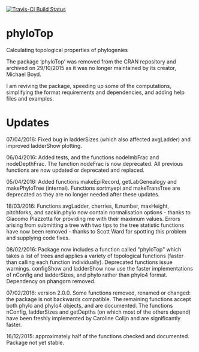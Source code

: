 [![Travis-CI Build Status](https://travis-ci.org/MichelleKendall/phyloTop.png?branch=master)](https://travis-ci.org/MichelleKendall/phyloTop)

# phyloTop
Calculating topological properties of phylogenies

The package ‘phyloTop’ was removed from the CRAN repository and archived on 29/10/2015 as it was no longer maintained by its creator, Michael Boyd.

I am reviving the package, speeding up some of the computations, simplifying the format requirements and dependencies, and adding help files and examples.

# Updates

07/04/2016: Fixed bug in ladderSizes (which also affected avgLadder) and improved ladderShow plotting.

06/04/2016: Added tests, and the functions nodeImbFrac and nodeDepthFrac. The function nodeFrac is now deprecated. All previous functions are now updated or deprecated and replaced.

05/04/2016: Added functions makeEpiRecord, getLabGenealogy and makePhyloTree (internal). Functions sortmyepi and makeTransTree are deprecated as they are no longer needed after these updates.

18/03/2016: Functions avgLadder, cherries, ILnumber, maxHeight, pitchforks, and sackin.phylo now contain normalisation options - thanks to Giacomo Plazzotta for providing me with their maximum values. Errors arising from submitting a tree with two tips to the tree statistic functions have now been removed - thanks to Scott Ward for spotting this problem and supplying code fixes.

08/02/2016: Package now includes a function called "phyloTop" which takes a list of trees and applies a variety of topological functions (faster than calling each function individually). Deprecated functions issue warnings. configShow and ladderShow now use the faster implementations of nConfig and ladderSizes, and phylo rather than phylo4 format. Dependency on phangorn removed.

07/02/2016: version 2.0.0. Some functions removed, renamed or changed: the package is not backwards compatible. The remaining functions accept both phylo and phylo4 objects, and are documented. The functions nConfig, ladderSizes and getDepths (on which most of the others depend) have been freshly implemented by Caroline Colijn and are significantly faster.

16/12/2015: approximately half of the functions checked and documented. Package not yet stable.


